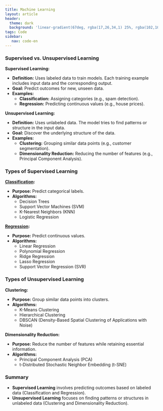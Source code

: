 ```yaml
---
title: Machine Learning
layout: article
header:
  theme: dark
  background: 'linear-gradient(67deg, rgba(17,26,34,1) 25%, rgba(102,102,102,1) 43%, rgba(255,255,255,1) 80%)'
tags: Code
sidebar: 
   nav: code-en   
--- 
```


### Supervised vs. Unsupervised Learning

**Supervised Learning:**

- **Definition:** Uses labeled data to train models. Each training example includes input data and the corresponding output.
- **Goal:** Predict outcomes for new, unseen data.
- **Examples:**
    - **Classification:** Assigning categories (e.g., spam detection).
    - **Regression:** Predicting continuous values (e.g., house prices).

**Unsupervised Learning:**

- **Definition:** Uses unlabeled data. The model tries to find patterns or structure in the input data.
- **Goal:** Discover the underlying structure of the data.
- **Examples:**
    - **Clustering:** Grouping similar data points (e.g., customer segmentation).
    - **Dimensionality Reduction:** Reducing the number of features (e.g., Principal Component Analysis).

### Types of Supervised Learning

**[Classification](classification):**

- **Purpose:** Predict categorical labels.
- **Algorithms:**
    - Decision Trees
    - Support Vector Machines (SVM)
    - K-Nearest Neighbors (KNN)
    - Logistic Regression

**[Regression](regression):**

- **Purpose:** Predict continuous values.
- **Algorithms:**
    - Linear Regression
    - Polynomial Regression
    - Ridge Regression
    - Lasso Regression
    - Support Vector Regression (SVR)

### Types of Unsupervised Learning

**Clustering:**

- **Purpose:** Group similar data points into clusters.
- **Algorithms:**
    - K-Means Clustering
    - Hierarchical Clustering
    - DBSCAN (Density-Based Spatial Clustering of Applications with Noise)

**Dimensionality Reduction:**

- **Purpose:** Reduce the number of features while retaining essential information.
- **Algorithms:**
    - Principal Component Analysis (PCA)
    - t-Distributed Stochastic Neighbor Embedding (t-SNE)

### Summary

- **Supervised Learning** involves predicting outcomes based on labeled data (Classification and Regression).
- **Unsupervised Learning** focuses on finding patterns or structures in unlabeled data (Clustering and Dimensionality Reduction).